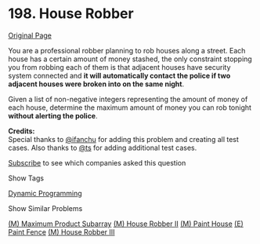 # 198. House Robber

[Original Page](https://leetcode.com/problems/house-robber/)

You are a professional robber planning to rob houses along a street. Each house has a certain amount of money stashed, the only constraint stopping you from robbing each of them is that adjacent houses have security system connected and **it will automatically contact the police if two adjacent houses were broken into on the same night**.

Given a list of non-negative integers representing the amount of money of each house, determine the maximum amount of money you can rob tonight **without alerting the police**.

**Credits:**  
Special thanks to [@ifanchu](https://oj.leetcode.com/discuss/user/ifanchu) for adding this problem and creating all test cases. Also thanks to [@ts](https://oj.leetcode.com/discuss/user/ts) for adding additional test cases.

<div>

[Subscribe](/subscribe/) to see which companies asked this question

</div>

<div>

<div id="tags" class="btn btn-xs btn-warning">Show Tags</div>

<span class="hidebutton">[Dynamic Programming](/tag/dynamic-programming/)</span></div>

<div>

<div id="similar" class="btn btn-xs btn-warning">Show Similar Problems</div>

<span class="hidebutton">[(M) Maximum Product Subarray](/problems/maximum-product-subarray/) [(M) House Robber II](/problems/house-robber-ii/) [(M) Paint House](/problems/paint-house/) [(E) Paint Fence](/problems/paint-fence/) [(M) House Robber III](/problems/house-robber-iii/)</span></div>
